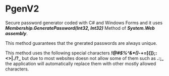 # PgenV2

Secure password generator coded with C# and Windows Forms and it uses **_Membership.GeneratePassword(Int32, Int32)_** Method of **_System.Web assembly_**.

This method guarantees that the gnerated passwords are always unique.

This method uses the following special characters **_!@#$%^&*()_-+=[{]};:<>|./?_** but due to most websites doesn not allow some of them such as **_.:_;_**  the application will automatically replace them with other mostly allowed characters.
